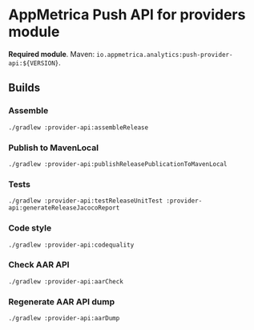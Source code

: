 # AppMetrica Push API for providers module

**Required module**.
Maven: `io.appmetrica.analytics:push-provider-api:${VERSION}`.

## Builds

### Assemble

`./gradlew :provider-api:assembleRelease`

### Publish to MavenLocal

`./gradlew :provider-api:publishReleasePublicationToMavenLocal`

### Tests

`./gradlew :provider-api:testReleaseUnitTest :provider-api:generateReleaseJacocoReport`

### Code style

`./gradlew :provider-api:codequality`

### Check AAR API

`./gradlew :provider-api:aarCheck`

### Regenerate AAR API dump

`./gradlew :provider-api:aarDump`

